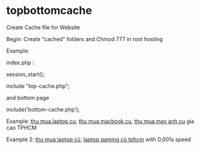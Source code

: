 # topbottomcache
Create Cache file for Website

Begin: Create "cached" folders and Chmod 777 in root hosting

Example:

index.php :

session_start();

include "top-cache.php";

and bottom page

include('bottom-cache.php');

Example: <a href="http://muabanlaptopcuhcm.com/thu-mua-laptop-cu/">thu mua laptop cu</a>, <a href="http://muabanlaptopcuhcm.com/thu-mua-macbook/">thu mua macbook cu</a>, <a href="http://muabanlaptopcuhcm.com/thu-mua-may-anh/">thu mua may anh cu</a> gia cao TPHCM

Example 2: <a href="http://muabanlaptopcuhcm.com/thu-mua-laptop-cu/">thu mua laptop cũ</a>, <a href="http://muabanlaptopcuhcm.com/laptop-gaming-cu/">laptop gaming cũ tphcm</a> with 0,001s speed
